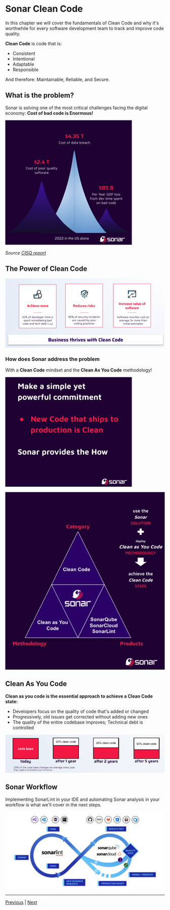 # Sonar Clean Code

In this chapter we will cover the fundamentals of Clean Code and why it's worthwhile for every software development team to track and improve code quality.

**Clean Code** is code that is:

* Consistent
* Intentional
* Adaptable
* Responsible

And therefore: Maintainable, Reliable, and Secure.

## What is the problem?

Sonar is solving one of the most critical challenges facing the digital economy: **Cost of bad code is Enormous!**

 ![Bad Code Problem](/assets/2.CleanCode/Sonar-BadCodeProblem.png)

*Source [CISQ report](https://www.it-cisq.org/the-cost-of-poor-quality-software-in-the-us-a-2022-reporthttps:/)*

## The Power of Clean Code

 ![The Power of Clean Code](/assets/2.CleanCode/Sonar-PowerCleanCode.png)

### How does Sonar address the problem

With a **Clean Code** mindset and the **Clean As You Code** methodology!

![How Sonar addresses the problem](/assets/2.CleanCode/Sonar-SimpleCommitment.png)

![How Sonar addresses the problem](/assets/2.CleanCode/Sonar-How.png)

## Clean As You Code

**Clean as you code is the essential approach to achieve a Clean Code state:**

* Developers focus on the quality of code that's added or changed
* Progressively, old issues get corrected without adding new ones
* The quality of the entire codebase improves; Technical debt is controlled

 ![Cleaning the code base](/assets/2.CleanCode/Sonar-CleanCodeBase.png)


## Sonar Workflow

Implementing SonarLint in your IDE and automating Sonar analysis in your workflow is what we'll cover in the next steps.

 ![Sonar Workflow](/assets/2.CleanCode/Sonar-Workflow.png)

-----
[Previous](../README.md) | [Next](../2.DeploySonarQube/README.md)
